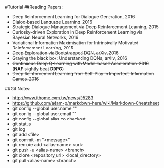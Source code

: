 #Tutorial
##Reading Papers:
- Deep Reinforcement Learning for Dialogue Generation, 2016
- Dialog-based Language Learning, 2016
- ~~Strategic Dialogue Management via Deep Reinforcement Learning, 2015~~
- Curiosity-driven Exploration in Deep Reinforcement Learning via Bayesian Neural Networks, 2016
- ~~Variational Information Maximisation for Intrinsically Motivated Reinforcement Learning, 2015~~
- ~~Deep Exploration via Bootstrapped DQN, arXiv, 2016~~
- Graying the black box: Understanding DQNs, arXiv, 2016
- ~~Continuous Deep Q-Learning with Model-based Acceleration, 2016  (**NAF** slightly beat **DDPG**)~~
- ~~Deep Reinforcement Learning from Self-Play in Imperfect-Information Games, 2016~~

##Git Notes:
- http://www.ithome.com.tw/news/95283
- https://github.com/adam-p/markdown-here/wiki/Markdown-Cheatsheet
- git config --global user.name ""
- git config --global user.email ""
- git config --global alias.co checkout
- git status
- git log
- git add \<file\>
- git commit -m "\<message\>"
- git remote add \<alias-name\> \<url\>
- git push -u \<alias-name\> \<branch\>
- git clone \<repository_url\> \<local_directory\>
- git pull \<alias-name\> \<branch\>
